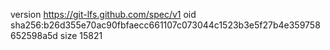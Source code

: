 version https://git-lfs.github.com/spec/v1
oid sha256:b26d355e70ac90fbfaecc661107c073044c1523b3e5f27b4e359758652598a5d
size 15821
